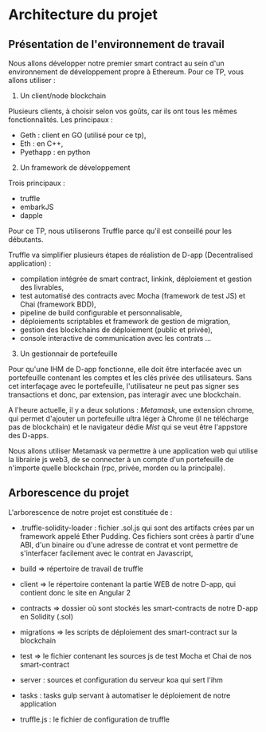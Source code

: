 # Architecture du projet
## Présentation  de l'environnement de travail
Nous allons développer notre premier smart contract au sein d'un environnement de développement propre à Ethereum.
Pour ce TP, vous allons utiliser  :

1. Un client/node blockchain

  Plusieurs clients, à choisir selon vos goûts, car ils ont tous les mêmes fonctionnalités. Les principaux :

  * Geth : client en GO (utilisé pour ce tp),
  * Eth : en C++,
  * Pyethapp : en python


2. Un framework de développement

  Trois principaux :

  * truffle
  * embarkJS
  * dapple

  Pour ce TP, nous utiliserons Truffle parce qu'il est conseillé pour les débutants.

  Truffle va simplifier plusieurs étapes de réalistion de D-app (Decentralised application) :
  - compilation intégrée de smart contract, linkink, déploiement et gestion des livrables,
  - test automatisé des contracts avec Mocha (framework de test JS) et Chai (framework BDD),
  - pipeline de build configurable et personnalisable,
  - déploiements scriptables et framework de gestion de migration,
  - gestion des blockchains de déploiement (public et privée),
  - console interactive de communication avec les contrats ...

3. Un gestionnair de portefeuille

  Pour qu'une IHM de D-app fonctionne, elle doit être interfacée avec un portefeuille contenant les comptes et les clés privée des utilisateurs. Sans cet interfaçage avec le portefeuille, l'utilisateur ne peut pas signer ses transactions et donc, par extension, pas interagir avec une blockchain.

  A l'heure actuelle, il y a deux solutions : *Metamask*, une extension chrome, qui permet d'ajouter un portefeuille ultra léger à Chrome (il ne télécharge pas de blockchain) et le navigateur dédie *Mist* qui se veut être l'appstore des D-apps.

  Nous allons utiliser Metamask va permettre à une application web qui utilise la librairie js web3, de se connecter à un compte d'un portefeuille de n'importe quelle blockchain (rpc, privée, morden ou la principale).


## Arborescence du projet

L'arborescence de notre projet est constituée de :

- .truffle-solidity-loader : fichier .sol.js qui sont des artifacts crées par un framework appelé Ether Pudding. Ces fichiers sont crées à partir d'une ABI, d'un binaire ou d'une adresse de contrat et vont permettre de s'interfacer facilement avec le contrat en Javascript,

- build => répertoire de travail de truffle

- client => le répertoire contenant la partie WEB de notre D-app, qui contient donc le site en Angular 2

- contracts => dossier où sont stockés les smart-contracts de notre D-app en Solidity (.sol)

- migrations => les scripts de déploiement des smart-contract sur la blockchain

- test => le fichier contenant les sources js de test Mocha et Chai de nos smart-contract

- server : sources et configuration du serveur koa qui sert l'ihm

- tasks : tasks gulp servant à automatiser le déploiement de notre application

- truffle.js : le fichier de configuration de truffle

